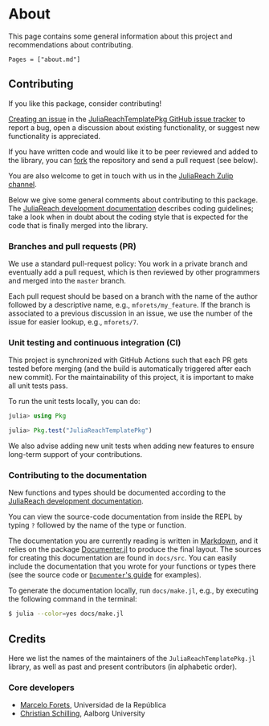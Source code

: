 # About

This page contains some general information about this project and
recommendations about contributing.

```@contents
Pages = ["about.md"]
```

## Contributing

If you like this package, consider contributing!

[Creating an issue](https://docs.github.com/en/issues/tracking-your-work-with-issues/creating-an-issue) in
the
[JuliaReachTemplatePkg GitHub issue tracker](https://github.com/JuliaReach/JuliaReachTemplatePkg.jl/issues)
to report a bug, open a discussion about existing functionality, or suggest new
functionality is appreciated.

If you have written code and would like it to be peer reviewed and added to the
library, you can [fork](https://docs.github.com/en/get-started/quickstart/fork-a-repo) the
repository and send a pull request (see below).

You are also welcome to get in touch with us in the
[JuliaReach Zulip channel](https://julialang.zulipchat.com/#narrow/stream/278609-juliareach).

Below we give some general comments about contributing to this package.
The
[JuliaReach development documentation](https://juliareach.github.io/JuliaReachDevDocs/latest/)
describes coding guidelines; take a look when in doubt about the coding style
that is expected for the code that is finally merged into the library.

### Branches and pull requests (PR)

We use a standard pull-request policy:
You work in a private branch and eventually add a pull request, which is then
reviewed by other programmers and merged into the `master` branch.

Each pull request should be based on a branch with the name of the author
followed by a descriptive name, e.g., `mforets/my_feature`.
If the branch is associated to a previous discussion in an issue, we use the
number of the issue for easier lookup, e.g., `mforets/7`.

### Unit testing and continuous integration (CI)

This project is synchronized with GitHub Actions such that each PR gets tested
before merging (and the build is automatically triggered after each new commit).
For the maintainability of this project, it is important to make all unit tests
pass.

To run the unit tests locally, you can do:

```julia
julia> using Pkg

julia> Pkg.test("JuliaReachTemplatePkg")
```

We also advise adding new unit tests when adding new features to ensure
long-term support of your contributions.

### Contributing to the documentation

New functions and types should be documented according to the
[JuliaReach development documentation](https://juliareach.github.io/JuliaReachDevDocs/latest/guidelines/#Writing-docstrings-1).

You can view the source-code documentation from inside the REPL by typing `?`
followed by the name of the type or function.

The documentation you are currently reading is written in
[Markdown](https://en.wikipedia.org/wiki/Markdown), and it relies on the package
[Documenter.jl](https://juliadocs.github.io/Documenter.jl/stable/) to produce
the final layout.
The sources for creating this documentation are found in `docs/src`.
You can easily include the documentation that you wrote for your functions or
types there (see the source code or
[`Documenter`'s guide](https://juliadocs.github.io/Documenter.jl/stable/man/guide/)
for examples).

To generate the documentation locally, run `docs/make.jl`, e.g., by executing
the following command in the terminal:

```bash
$ julia --color=yes docs/make.jl
```

## Credits

Here we list the names of the maintainers of the `JuliaReachTemplatePkg.jl`
library, as well as past and present contributors (in alphabetic order).

### Core developers

- [Marcelo Forets](http://github.com/mforets), Universidad de la República
- [Christian Schilling](https://www.christianschilling.net/), Aalborg University

